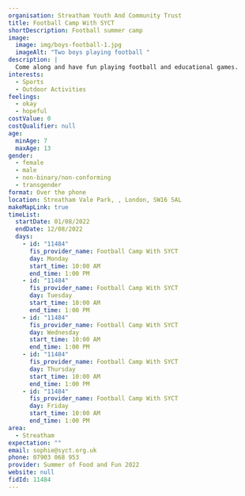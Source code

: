 ```yaml
---
organisation: Streatham Youth And Community Trust
title: Football Camp With SYCT
shortDescription: Football summer camp
image:
  image: img/boys-football-1.jpg
  imageAlt: "Two boys playing football "
description: |
  Come along and have fun playing football and educational games.
interests:
  - Sports
  - Outdoor Activities
feelings:
  - okay
  - hopeful
costValue: 0
costQualifier: null
age:
  minAge: 7
  maxAge: 13
gender:
  - female
  - male
  - non-binary/non-conforming
  - transgender
format: Over the phone
location: Streatham Vale Park, , London, SW16 5AL
makeMapLink: true
timeList:
  startDate: 01/08/2022
  endDate: 12/08/2022
  days:
    - id: "11484"
      fis_provider_name: Football Camp With SYCT
      day: Monday
      start_time: 10:00 AM
      end_time: 1:00 PM
    - id: "11484"
      fis_provider_name: Football Camp With SYCT
      day: Tuesday
      start_time: 10:00 AM
      end_time: 1:00 PM
    - id: "11484"
      fis_provider_name: Football Camp With SYCT
      day: Wednesday
      start_time: 10:00 AM
      end_time: 1:00 PM
    - id: "11484"
      fis_provider_name: Football Camp With SYCT
      day: Thursday
      start_time: 10:00 AM
      end_time: 1:00 PM
    - id: "11484"
      fis_provider_name: Football Camp With SYCT
      day: Friday
      start_time: 10:00 AM
      end_time: 1:00 PM
area:
  - Streatham
expectation: ""
email: sophie@syct.org.uk
phone: 07903 068 953
provider: Summer of Food and Fun 2022
website: null
fidId: 11484
---
```

